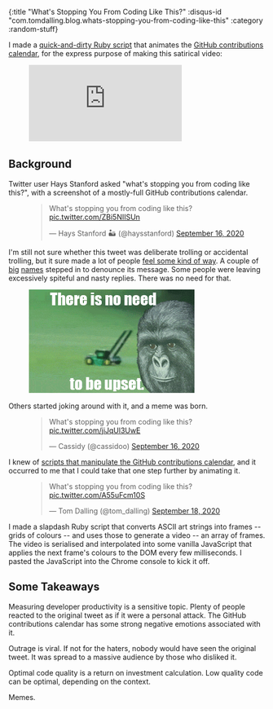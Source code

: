 {:title "What's Stopping You From Coding Like This?"
 :disqus-id "com.tomdalling.blog.whats-stopping-you-from-coding-like-this"
 :category :random-stuff}

I made a [quick-and-dirty Ruby script][gist] that animates the [GitHub
contributions calendar][], for the express purpose of making this
satirical video:

<figure class="youtube">
  <iframe src="https://www.youtube.com/embed/5wbtCyZTbTU" frameborder="0" allow="accelerometer; autoplay; clipboard-write; encrypted-media; gyroscope; picture-in-picture" allowfullscreen></iframe>
</figure>

<!--more-->

## Background

Twitter user Hays Stanford asked "what's stopping you from coding like
this?", with a screenshot of a mostly-full GitHub contributions
calendar.

<figure class="naked">
  <blockquote class="twitter-tweet"><p lang="en" dir="ltr">What&#39;s stopping you from coding like this? <a href="https://t.co/ZBi5NIISUn">pic.twitter.com/ZBi5NIISUn</a></p>&mdash; Hays Stanford 🏜️ (@haysstanford) <a href="https://twitter.com/haysstanford/status/1306209477226569729?ref_src=twsrc%5Etfw">September 16, 2020</a></blockquote>
</figure>

I'm still not sure whether this tweet was deliberate trolling or
accidental trolling, but it sure made a lot of people [feel some kind
of way][feel]. A couple of [big][hanselman] [names][booch] stepped in
to denounce its message. Some people were leaving excessively spiteful
and nasty replies. There was no need for that.

<figure class="naked nopadding">
  <img src="/images/posts/whats-stopping-you-from-coding-like-this/there-is-no-need.gif" alt="There is no need to be upset" />
</figure>

Others started joking around with it, and a meme was born.

<figure class="naked">
  <blockquote class="twitter-tweet"><p lang="en" dir="ltr">What&#39;s stopping you from coding like this? <a href="https://t.co/jiJqUl3UwE">pic.twitter.com/jiJqUl3UwE</a></p>&mdash; Cassidy (@cassidoo) <a href="https://twitter.com/cassidoo/status/1306263579897688065?ref_src=twsrc%5Etfw">September 16, 2020</a></blockquote>
</figure>

I knew of [scripts that manipulate the GitHub contributions
calendar][commit_script], and it occurred to me that I could take that
one step further by animating it.

<figure class="naked">
  <blockquote class="twitter-tweet"><p lang="en" dir="ltr">What&#39;s stopping you from coding like this? <a href="https://t.co/A55uFcm10S">pic.twitter.com/A55uFcm10S</a></p>&mdash; Tom Dalling (@tom_dalling) <a href="https://twitter.com/tom_dalling/status/1306855833519534080?ref_src=twsrc%5Etfw">September 18, 2020</a></blockquote>
</figure>

I made a slapdash Ruby script that converts ASCII art strings into
frames -- grids of colours -- and uses those to generate a video -- an
array of frames. The video is serialised and interpolated into some
vanilla JavaScript that applies the next frame's colours to the DOM
every few milliseconds. I pasted the JavaScript into the Chrome
console to kick it off.


## Some Takeaways

Measuring developer productivity is a sensitive topic. Plenty of
people reacted to the original tweet as if it were a personal attack.
The GitHub contributions calendar has some strong negative emotions
associated with it.

Outrage is viral. If not for the haters, nobody would have seen the
original tweet. It was spread to a massive audience by those who
disliked it. 

Optimal code quality is a return on investment calculation. Low
quality code can be optimal, depending on the context.

Memes.

<script async src="https://platform.twitter.com/widgets.js" charset="utf-8"></script>

[commit_script]: https://bd808.com/blog/2013/04/17/hacking-github-contributions-calendar/
[GitHub contributions calendar]: https://docs.github.com/en/github/setting-up-and-managing-your-github-profile/viewing-contributions-on-your-profile#contributions-calendar
[gist]: https://gist.github.com/tomdalling/2540a1c785d51da2bf0d57164bd26d96
[feel]: http://onlineslangdictionary.com/meaning-definition-of/feel-some-kind-of-way
[hanselman]: https://twitter.com/shanselman/status/1306719133615050752
[booch]: https://twitter.com/Grady_Booch/status/1306252038834016258
